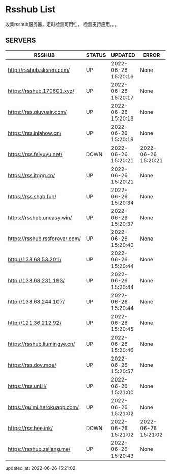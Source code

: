 # Rsshub List

收集rsshub服务器，定时检测可用性， 检测支持应用。。。


## SERVERS

|  RSSHUB   | STATUS  | UPDATED  | ERROR  | TWITTER |  
|  ----  | ----  | ----  | ----  | ---- |  
| http://rsshub.sksren.com/ | UP | 2022-06-26 15:20:16 | None |OK|  
| https://rsshub.170601.xyz/ | UP | 2022-06-26 15:20:17 | None |OK|  
| https://rss.qiuyuair.com/ | UP | 2022-06-26 15:20:18 | None ||  
| https://rss.injahow.cn/ | UP | 2022-06-26 15:20:19 | None ||  
| https://rss.feiyuyu.net/ | DOWN | 2022-06-26 15:20:21 | 2022-06-26 15:20:21 |  
| https://rss.itggg.cn/ | UP | 2022-06-26 15:20:21 | None ||  
| https://rss.shab.fun/ | UP | 2022-06-26 15:20:34 | None |OK|  
| https://rsshub.uneasy.win/ | UP | 2022-06-26 15:20:37 | None |OK|  
| https://rsshub.rssforever.com/ | UP | 2022-06-26 15:20:40 | None |OK|  
| http://138.68.53.201/ | UP | 2022-06-26 15:20:44 | None ||  
| http://138.68.231.193/ | UP | 2022-06-26 15:20:44 | None ||  
| http://138.68.244.107/ | UP | 2022-06-26 15:20:44 | None ||  
| http://121.36.212.92/ | UP | 2022-06-26 15:20:45 | None ||  
| https://rsshub.liumingye.cn/ | UP | 2022-06-26 15:20:46 | None ||  
| https://rss.dov.moe/ | UP | 2022-06-26 15:20:57 | None |OK|  
| https://rss.unl.li/ | UP | 2022-06-26 15:21:00 | None ||  
| https://guimi.herokuapp.com/ | UP | 2022-06-26 15:21:02 | None ||  
| https://rss.hee.ink/ | DOWN | 2022-06-26 15:21:02 | 2022-06-26 15:21:02 |  
| https://rsshub.zsliang.me/ | UP | 2022-06-26 15:20:43 | None |OK|  
  

updated_at: 2022-06-26 15:21:02  
